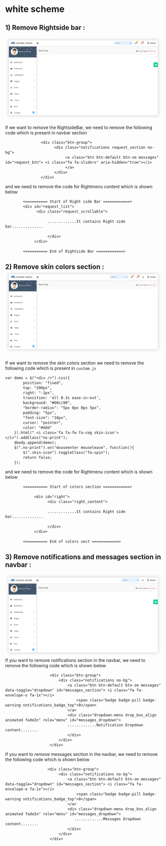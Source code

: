 # white scheme

## 1\) Remove Rightside bar :

![](../../.gitbook/assets/admire64_1.png)

If we want to remove the RightsideBar, we need to remove the following code which is present in navbar section

```text
                <div class="btn-group">
                      <div class="notifications request_section no-bg">
                           <a class="btn btn-default btn-sm messages" id="request_btn"> <i class="fa fa-sliders" aria-hidden="true"></i>
                           </a>
                      </div>
                </div>
```

and we need to remove the code for Rightmenu content which is shown below

```text
        <========== Start of Right side Bar ============>
        <div id="request_list">
              <div class="request_scrollable">

                   .............It contains Right side bar..............

                   </div>
             </div>

        <========== End of Rightside Bar ============>
```

## 2\) Remove skin colors section :![](../../.gitbook/assets/admire65_1.png)

If we want to remove the skin colors section we need to remove the following code which is present in `custom.js`

```text
var demo = $("<div />").css({
        position: "fixed",
        top: "200px",
        right: "-1px",
        transition: 'all 0.3s ease-in-out',
        background: "#00cc99",
        "border-radius": "5px 0px 0px 5px",
        padding: "5px",
        "font-size": "16px",
        cursor: "pointer",
        color: "#ddd"
    }).html(" <i class='fa fa-fw fa-cog skin-icon'></i>").addClass("no-print");
    $body.append(demo);
    $(".no-print").on("mouseenter mouseleave", function(){
        $(".skin-icon").toggleClass("fa-spin");
        return false;
    });
```

and we need to remove the code for Rightmenu content which is shown below

```text
        <========== Start of colors section ============>

             <div id="right">
                   <div class="right_content">

                   .............It contains Right side bar..............

                   </div>
             </div>

        <========== End of colors sect ============>
```

## 3\) Remove notifications and messages section in navbar :

![](../../.gitbook/assets/admire66_1.png)If you want to remove notifications section in the navbar, we need to remove the following code which is shown below

```text
                    <div class="btn-group">
                        <div class="notifications no-bg">
                            <a class="btn btn-default btn-sm messages" data-toggle="dropdown" id="messages_section"> <i class="fa fa-envelope-o fa-1x"></i>
                                <span class="badge badge-pill badge-warning notifications_badge_top">8</span>
                            </a>
                            <div class="dropdown-menu drop_box_align animated fadeIn" role="menu" id="messages_dropdown">
                            .............Notification Dropdown content........
                            </div>
                        </div>
                    </div>
```

If you want to remove messages section in the navbar, we need to remove the following code which is shown below

```text
                   <div class="btn-group">
                        <div class="notifications no-bg">
                            <a class="btn btn-default btn-sm messages" data-toggle="dropdown" id="messages_section"> <i class="fa fa-envelope-o fa-1x"></i>
                                <span class="badge badge-pill badge-warning notifications_badge_top">8</span>
                            </a>
                            <div class="dropdown-menu drop_box_align animated fadeIn" role="menu" id="messages_dropdown">
                               .............Messages Dropdown content........
                            </div>
                        </div>
                    </div>
```

